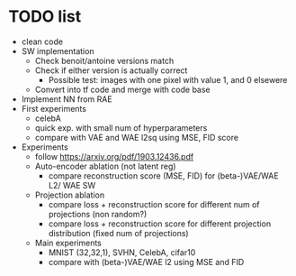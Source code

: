 # TODO list

* clean code
* SW implementation
  * Check benoit/antoine versions match
  * Check if either version is actually correct
    * Possible test: images with one pixel with value 1, and 0 elsewere
  * Convert into tf code and merge with code base
* Implement NN from RAE
* First experiments
  * celebA
  * quick exp. with small num of hyperparameters
  * compare with VAE and WAE l2sq using MSE, FID score
* Experiments
  * follow https://arxiv.org/pdf/1903.12436.pdf
  * Auto-encoder ablation (not latent reg)
    * compare reconstruction score (MSE, FID) for (beta-)VAE/WAE L2/ WAE SW
  * Projection ablation
    * compare loss + reconstruction score for different num of projections (non random?)
    * compare loss + reconstruction score for different projection distribution (fixed num of projections)
  * Main experiments
    * MNIST (32,32,1), SVHN, CelebA, cifar10
    * compare with (beta-)VAE/WAE l2 using MSE and FID
